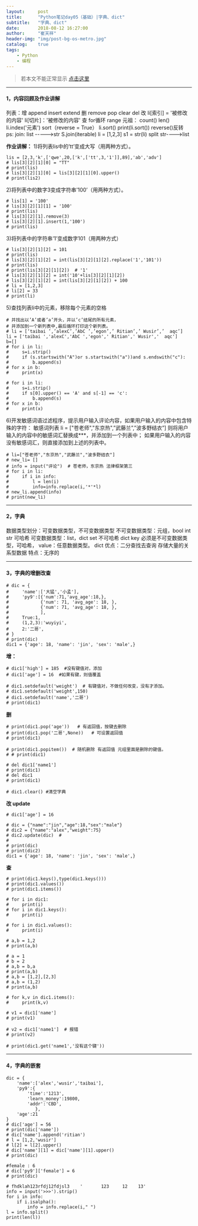 ```yaml
---
layout:     post
title:      "Python笔记day05（基础）|字典、dict"
subtitle:   "字典、dict"
date:       2018-08-12 16:27:00
author:     "崔天祥"
header-img: "img/post-bg-os-metro.jpg"
catalog:    true
tags:
    - Python
    - 编程
---
```


> 若本文不能正常显示 [点击这里](https://blog.csdn.net/qq_34755081/article/details/81607568)


----------
#### 1，内容回顾及作业讲解
列表：增 append  insert extend
      删 remove pop clear del
      改 li[索引] = '被修改的内容'  li[切片]：'被修改的内容'
      查 for循环
      range
      元祖：
      count()
      len()
      li.index('元素')
      sort（reverse = True）
      li.sort()
      print(li.sort())
      reverse()反转
      ps:
         join:  list ----->str
                S.join(iterable)
                    li = [1,2,3]
                    s1 = str(li)
         split  str---->list

   **作业讲解：**
1)将列表lis中的’tt’变成大写（用两种方式）。

```
lis = [2,3,'k',['qwe',20,['k',['tt',3,'1']],89],'ab','adv']
# lis[3][2][1][0] = "TT"
# print(lis)
# lis[3][2][1][0] = lis[3][2][1][0].upper()
# print(lis2)
```
 2)将列表中的数字3变成字符串’100’（用两种方式）。
 

```
# lis[1] = '100'
# lis[3][2][1][1] = '100'
# print(lis)
# lis[3][2][1].remove(3)
# lis[3][2][1].insert(1,'100')
# print(lis)
```
3)将列表中的字符串’1’变成数字101（用两种方式）

```
# lis[3][2][1][2] = 101
# print(lis)
# lis[3][2][1][2] = int(lis[3][2][1][2].replace('1','101'))
# print(lis)
# print(lis[3][2][1][2])  # '1'
# lis[3][2][1][2] = int('10'+lis[3][2][1][2])
# lis[3][2][1][2] = int(lis[3][2][1][2]) + 100
# li = [1,2,3]
# li[2] = 33
# print(li)
```
5)查找列表li中的元素，移除每个元素的空格

```
# 并找出以’A’或者’a’开头，并以’c’结尾的所有元素，
# 并添加到一个新列表中,最后循环打印这个新列表。
# li = [‘taibai ’,’alexC’,’AbC ’,’egon’,’ Ritian’,’ Wusir’,’  aqc’]
li = ['taibai ','alexC','AbC ','egon',' Ritian',' Wusir','  aqc']
b=[]
# for i in li:
#     s=i.strip()
#     if (s.startswith("A")or s.startswith("a"))and s.endswith("c"):
#         b.append(s)
# for x in b:
#     print(x)

# for i in li:
#     s=i.strip()
#     if s[0].upper() == 'A' and s[-1] == 'c':
#         b.append(s)
# for x in b:
#     print(x)
```
6)开发敏感词语过滤程序，提示用户输入评论内容，如果用户输入的内容中包含特殊的字符：
 敏感词列表 li = ["苍老师","东京热",”武藤兰”,”波多野结衣”]
 则将用户输入的内容中的敏感词汇替换成***，并添加到一个列表中；
如果用户输入的内容没有敏感词汇，则直接添加到上述的列表中。

```
# li=["苍老师","东京热","武藤兰","波多野结衣"]
# new_li= []
# info = input("评论")  # 苍老师，东京热 法律框架第三
# for i in li:
#     if i in info:
#         l = len(i)
#         info=info.replace(i,'*'*l)
# new_li.append(info)
# print(new_li)
```


----------


#### 2，字典
数据类型划分：可变数据类型，不可变数据类型
不可变数据类型：元组，bool int str       可哈希
可变数据类型：list，dict set             不可哈希
dict key 必须是不可变数据类型，可哈希，
    value：任意数据类型。
dict 优点：二分查找去查询
         存储大量的关系型数据
      特点：无序的


----------


#### 3，字典的增删改查

```
# dic = {
#     'name':['大猛','小孟'],
#     'py9':[{'num':71,'avg_age':18,},
#            {'num': 71, 'avg_age': 18, },
#            {'num': 71, 'avg_age': 18, },
#            ],
#     True:1,
#     (1,2,3):'wuyiyi',
#     2:'二哥',
# }
# print(dic)
dic1 = {'age': 18, 'name': 'jin', 'sex': 'male',}
```
**增：**

```
# dic1['high'] = 185  #没有键值对，添加
# dic1['age'] = 16  #如果有键，则值覆盖

# dic1.setdefault('weight')  # 有键值对，不做任何改变，没有才添加。
# dic1.setdefault('weight',150)
# dic1.setdefault('name','二哥')
# print(dic1)
```
**删**

```
# print(dic1.pop('age'))   # 有返回值，按键去删除
# print(dic1.pop('二哥',None))   # 可设置返回值
# print(dic1)

# print(dic1.popitem())  # 随机删除 有返回值 元组里面是删除的键值。
# # print(dic1)

# del dic1['name1']
# print(dic1)
# del dic1
# print(dic1)

# dic1.clear() #清空字典
```
**改  update**

```
# dic1['age'] = 16

# dic = {"name":"jin","age":18,"sex":"male"}
# dic2 = {"name":"alex","weight":75}
# dic2.update(dic)  #
#
# print(dic)
# print(dic2)
dic1 = {'age': 18, 'name': 'jin', 'sex': 'male',}
```
**查**

```
# print(dic1.keys(),type(dic1.keys()))
# print(dic1.values())
# print(dic1.items())

# for i in dic1:
#     print(i)
# for i in dic1.keys():
#     print(i)

# for i in dic1.values():
#     print(i)

# a,b = 1,2
# print(a,b)

# a = 1
# b = 2
# a,b = b,a
# print(a,b)
# a,b = [1,2],[2,3]
# a,b = (1,2)
# print(a,b)

# for k,v in dic1.items():
#     print(k,v)

# v1 = dic1['name']
# print(v1)

# v2 = dic1['name1']  # 报错
# print(v2)

# print(dic1.get('name1','没有这个键'))
```


----------


#### 4，字典的嵌套

```
dic = {
    'name':['alex','wusir','taibai'],
    'py9':{
        'time':'1213',
        'learn_money':19800,
        'addr':'CBD',
           },
    'age':21
}
# dic['age'] = 56
# print(dic['name'])
# dic['name'].append('ritian')
# l = [1,2,'wusir']
# l[2] = l[2].upper()
# dic['name'][1] = dic['name'][1].upper()
# print(dic)

#female : 6
# dic['py9']['female'] = 6
# print(dic)

# fhdklah123rfdj12fdjsl3    '       123     12    13'
info = input('>>>').strip()
for i in info:
    if i.isalpha():
        info = info.replace(i," ")
l = info.split()
print(len(l))

```
